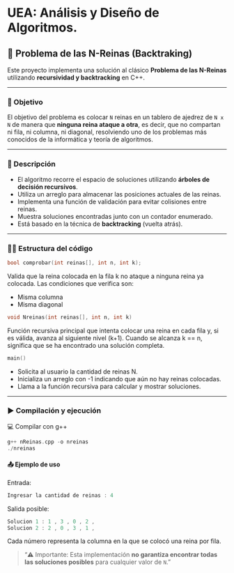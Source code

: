 # UEA: Análisis y Diseño de Algoritmos.

## 👑 Problema de las N-Reinas (Backtraking)

Este proyecto implementa una solución al clásico **Problema de las N-Reinas** utilizando **recursividad y backtracking** en C++. 

---

### 🎯 Objetivo
El objetivo del problema es colocar `N` reinas en un tablero de ajedrez de `N x N` de manera que **ninguna reina ataque a otra**, es decir, que no compartan ni fila, ni columna, ni diagonal, resolviendo uno de los problemas más conocidos de la informática y teoría de algoritmos.

---

### 📌 Descripción

- El algoritmo recorre el espacio de soluciones utilizando **árboles de decisión recursivos**.
- Utiliza un arreglo para almacenar las posiciones actuales de las reinas.
- Implementa una función de validación para evitar colisiones entre reinas.
- Muestra soluciones encontradas junto con un contador enumerado.
- Está basado en la técnica de **backtracking** (vuelta atrás).

---

### 🧑‍💻 Estructura del código

```cpp
bool comprobar(int reinas[], int n, int k);
```
Valida que la reina colocada en la fila k no ataque a ninguna reina ya colocada. Las condiciones que verifica son:
- Misma columna
- Misma diagonal

```cpp
void Nreinas(int reinas[], int n, int k)
```
Función recursiva principal que intenta colocar una reina en cada fila y, si es válida, avanza al siguiente nivel (k+1). Cuando se alcanza k == n, significa que se ha encontrado una solución completa.

```cpp
main()
```
- Solicita al usuario la cantidad de reinas N.
- Inicializa un arreglo con -1 indicando que aún no hay reinas colocadas.
- Llama a la función recursiva para calcular y mostrar soluciones.

---

### ▶️ Compilación y ejecución
💻 Compilar con g++
```cpp
g++ nReinas.cpp -o nreinas
./nreinas
```


#### 📤 Ejemplo de uso
Entrada:
```cpp
Ingresar la cantidad de reinas : 4
```
Salida posible:
```cpp
Solucion 1 : 1 , 3 , 0 , 2 ,
Solucion 2 : 2 , 0 , 3 , 1 ,
```
Cada número representa la columna en la que se colocó una reina por fila.

> “⚠️ Importante: Esta implementación **no garantiza encontrar todas las soluciones posibles** para cualquier valor de `N`.”






